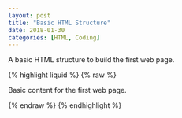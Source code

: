 ```yaml
---
layout: post
title: "Basic HTML Structure"
date: 2018-01-30
categories: [HTML, Coding]
---
```


A basic HTML structure to build the first web page.

{% highlight liquid %}
{% raw %}

<!DOCTYPE html>
<html lang="en">
  <head>
    <title>First Web Page</title>
    <meta charset="UTF-8">
    <link href="https://fonts.googleapis.com/css?family=Open+Sans+Condensed:300|Sonsie+One" rel="stylesheet" type="text/css">
  </head>
  <body>
    Basic content for the first web page.
  </body>
</html>

{% endraw %}
{% endhighlight %}
